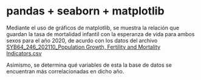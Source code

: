 # pandas + seaborn + matplotlib

<p>Mediante el uso de gráficos de matplotlib, se muestra la relación que guardan la tasa de mortalidad infantil con la esperanza de vida para ambos sexos para el año 2020, de acurdo con los datos del archivo <a target="_blank" rel="noopener noreferrer" href="https://data.un.org/_Docs/SYB/CSV/SYB66_246_202310_Population%20Growth,%20Fertility%20and%20Mortality%20Indicators.csv">SYB64_246_202110_Population Growth, Fertility and Mortality Indicators.csv</a>&nbsp;</p>
<p>Asimismo, se determina qué variables de esta la base de datos se encuentran más correlacionadas en dicho año.</p>
